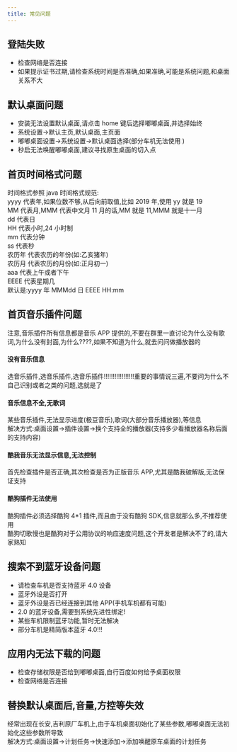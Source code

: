 ```yaml
---
title: 常见问题
---
```


## 登陆失败

- 检查网络是否连接
- 如果提示证书过期,请检查系统时间是否准确,如果准确,可能是系统问题,和桌面关系不大

## 默认桌面问题

- 安装无法设置默认桌面,请点击 home 键后选择嘟嘟桌面,并选择始终
- 系统设置->默认主页,默认桌面,主页面
- 嘟嘟桌面设置->系统设置->默认桌面选择(部分车机无法使用 )
- 秒启无法唤醒嘟嘟桌面,建议寻找原生桌面的切入点

## 首页时间格式问题

时间格式参照 java 时间格式规范:<br/>
yyyy 代表年,如果位数不够,从后向前取值,比如 2019 年,使用 yy 就是 19<br/>
MM 代表月,MMM 代表中文月 11 月的话,MM 就是 11,MMM 就是十一月<br/>
dd 代表日<br/>
HH 代表小时,24 小时制<br/>
mm 代表分钟<br/>
ss 代表秒<br/>
农历年 代表农历的年份(如:乙亥猪年)<br/>
农历月 代表农历的月份(如:正月初一)<br/>
aaa 代表上午或者下午<br/>
EEEE 代表星期几<br/>
默认是:yyyy 年 MMMdd 日 EEEE HH:mm

## 首页音乐插件问题

注意,音乐插件所有信息都是音乐 APP 提供的,不要在群里一直讨论为什么没有歌词,为什么没有封面,为什么????,如果不知道为什么,就去问问做播放器的

#### 没有音乐信息

选音乐插件,选音乐插件,选音乐插件!!!!!!!!!!!!!!!!!重要的事情说三遍,不要问为什么不自己识别或者之类的问题,选就是了

#### 音乐信息不全,无歌词

某些音乐插件,无法显示进度(极豆音乐),歌词(大部分音乐播放器),等信息<br/>
解决方式:桌面设置->插件设置->换个支持全的播放器(支持多少看播放器名称后面的支持内容)

#### 酷我音乐无法显示信息,无法控制

首先检查插件是否正确,其次检查是否为正版音乐 APP,尤其是酷我破解版,无法保证支持<br/>

#### 酷狗插件无法使用

酷狗插件必须选择酷狗 4\*1 插件,而且由于没有酷狗 SDK,信息就那么多,不推荐使用<br/>
酷狗切歌慢也是酷狗对于公用协议的响应速度问题,这个开发者是解决不了的,请大家熟知<br/>

## 搜索不到蓝牙设备问题

- 请检查车机是否支持蓝牙 4.0 设备
- 蓝牙外设是否打开
- 蓝牙外设是否已经连接到其他 APP(手机车机都有可能)
- 2.0 的蓝牙设备,需要到系统先进性绑定!
- 某些车机限制蓝牙功能,暂时无法解决
- 部分车机是精简版本蓝牙 4.0!!!

## 应用内无法下载的问题

- 检查存储权限是否给到嘟嘟桌面,自行百度如何给予桌面权限
- 检查网络是否连接

## 替换默认桌面后,音量,方控等失效

经常出现在长安,吉利原厂车机上,由于车机桌面初始化了某些参数,嘟嘟桌面无法初始化这些参数所导致<br/>
解决方式:桌面设置->计划任务->快速添加->添加唤醒原车桌面的计划任务<br/>
